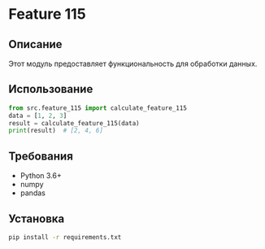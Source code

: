 # Feature 115
## Описание
Этот модуль предоставляет функциональность для обработки данных.
## Использование
```python
from src.feature_115 import calculate_feature_115
data = [1, 2, 3]
result = calculate_feature_115(data)
print(result)  # [2, 4, 6]
```
## Требования
- Python 3.6+
- numpy
- pandas
## Установка
```bash
pip install -r requirements.txt
```